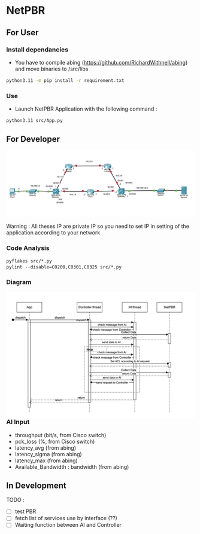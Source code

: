 # NetPBR

## For User
### Install dependancies
- You have to compile abing (https://github.com/RichardWithnell/abing) and move binaries to /src/libs
```sh
python3.11 -m pip install -r requirement.txt
```

### Use
- Launch NetPBR Application with the following command :

```sh
python3.11 src/App.py
```

## For Developer

![Réseaux](resources/Network2.png)

Warning : All theses IP are private IP so you need to set IP in setting of the application according to your network

### Code Analysis

    pyflakes src/*.py
    pylint --disable=C0200,C0301,C0325 src/*.py


### Diagram
<img src="resources/Diag-Sequence.png"
     alt="Sequence diagram"
     style="float: left; margin-right: 10px;" />

### AI Input

- throughput (bit/s, from Cisco switch)
- pck_loss (%, from Cisco switch)
- latency_avg (from abing)
- latency_sigma (from abing)
- latency_max (from abing)
- Available_Bandwidth : bandwidth (from abing)

## In Development
TODO :
 - [ ] test PBR
 - [ ] fetch list of services use by interface (??)
 - [ ] Waiting function between AI and Controller
